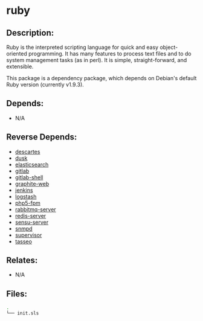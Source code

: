 # ruby

## Description:

Ruby is the interpreted scripting language for quick and easy object-oriented programming.  It has many features to process text files and to do system management tasks (as in perl).  It is simple, straight-forward, and extensible.

This package is a dependency package, which depends on Debian's default Ruby version (currently v1.9.3).

## Depends:

  -  N/A

## Reverse Depends:

  -  [descartes](/salt/descartes)
  -  [dusk](/salt/dusk)
  -  [elasticsearch](/salt/elasticsearch)
  -  [gitlab](/salt/gitlab)
  -  [gitlab-shell](/salt/gitlab-shell)
  -  [graphite-web](/salt/graphite-web)
  -  [jenkins](/salt/jenkins)
  -  [logstash](/salt/logstash)
  -  [php5-fpm](/salt/php5-fpm)
  -  [rabbitmq-server](/salt/rabbitmq-server)
  -  [redis-server](/salt/redis-server)
  -  [sensu-server](/salt/sensu-server)
  -  [snmpd](/salt/snmpd)
  -  [supervisor](/salt/supervisor)
  -  [tasseo](/salt/tasseo)

## Relates:

  -  N/A

## Files:

```bash
.
└── init.sls
```
